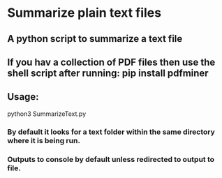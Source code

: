 # Summarize plain text files
## A python script to summarize a text file
## If you hav a collection of PDF files then use the shell script after running: pip install pdfminer

## Usage:
python3 SummarizeText.py

### By default it looks for a text folder within the same directory where it is being run.
### Outputs to console by default unless redirected to output to file.
